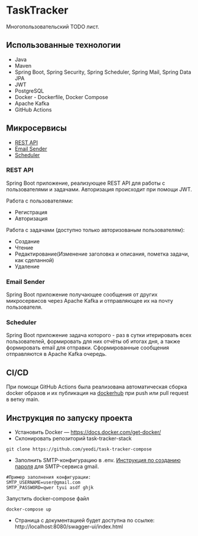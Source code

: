 # TaskTracker
Многопользовательский TODO лист.
## Использованные технологии
+ Java
+ Maven
+ Spring Boot, Spring Security, Spring Scheduler, Spring Mail, Spring Data JPA
+ JWT
+ PostgreSQL
+ Docker -  Dockerfile, Docker Compose
+ Apache Kafka
+ GitHub Actions
## Микросервисы
+ [REST API](https://github.com/yeodi/task-tracker-rest-api)
+ [Email Sender](https://github.com/yeodi/task-tracker-email-sender)
+ [Scheduler](https://github.com/yeodi/task-tracker-scheduler)
### REST API
Spring Boot приложение, реализующее REST API для работы с пользователями и задачами.
Авторизация происходит при помощи JWT.

Работа с пользователями:
+ Регистрация
+ Авторизация

Работа с задачами (доступно только авторизованым пользователям):
+ Создание
+ Чтение
+ Редактирование(Изменение заголовка и описания, пометка задачи, как сделанной)
+ Удаление
### Email Sender
Spring Boot приложение получающее сообщения от других микросервисов через Apache Kafka и отправляющее их на почту пользователя.
### Scheduler
Spring Boot приложение задача которого - раз в сутки итерировать всех пользователей, формировать для них отчёты об итогах дня, а также формировать email для отправки. Сформированные сообщения отправляются в Apache Kafka очередь.
## CI/CD
При помощи GitHub Actions была реализована автоматическая сборка docker образов и их публикация на [dockerhub](https://hub.docker.com/) при push или pull request в ветку main.
## Инструкция по запуску проекта
+ Установить Docker — https://docs.docker.com/get-docker/
+ Склонировать репозиторий task-tracker-stack
```
git clone https://github.com/yeodi/task-tracker-compose
```
+ Заполнить SMTP-конфигурацию в .env. [Инструкция по созданию пароля](https://support.google.com/mail/answer/185833?hl=ru) для SMTP-сервиса gmail.
```
#Пример заполнения конфигурации:
SMTP_USERNAME=user@gmail.com
SMTP_PASSWORD=qwer tyui asdf ghjk
```
Запустить docker-compose файл
```
docker-compose up
```
+ Страница с документацией будет доступна по ссылке: http://localhost:8080/swagger-ui/index.html